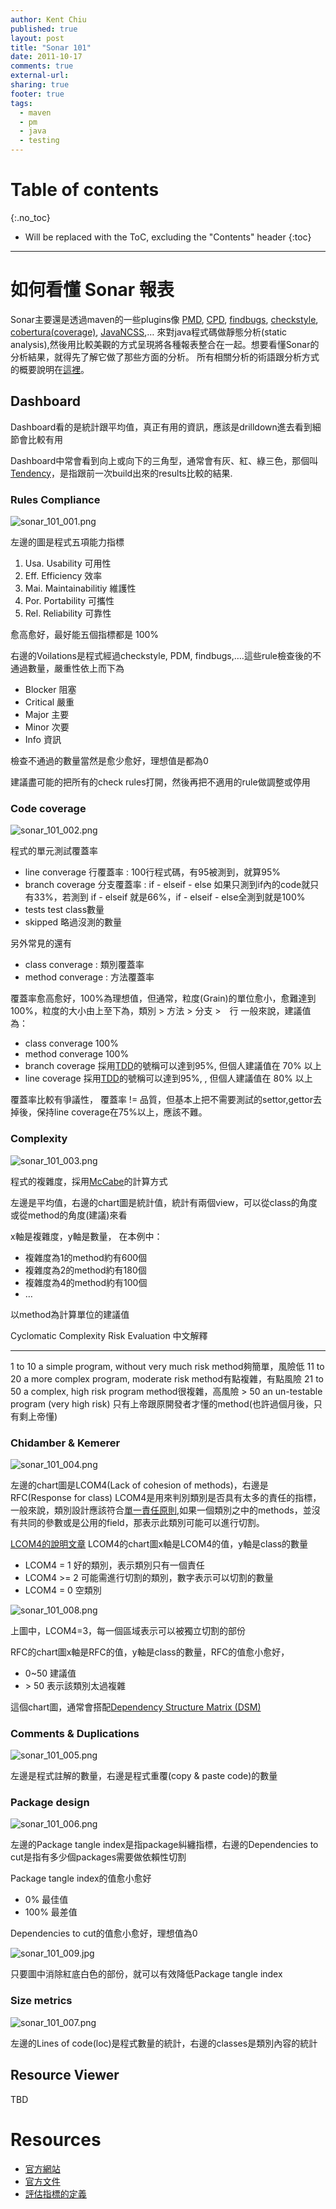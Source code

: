 ```yaml
---
author: Kent Chiu
published: true
layout: post
title: "Sonar 101"
date: 2011-10-17
comments: true
external-url:
sharing: true
footer: true
tags:
  - maven
  - pm
  - java
  - testing
---
```


# Table of contents
{:.no_toc}

* Will be replaced with the ToC, excluding the "Contents" header
{:toc}

----------------------------------------------------------------



如何看懂 Sonar 報表
===================

Sonar主要還是透過maven的一些plugins像
[PMD](http://maven.apache.org/plugins/maven-pmd-plugin/ "http://maven.apache.org/plugins/maven-pmd-plugin/"),
[CPD](http://maven.apache.org/plugins/maven-pmd-plugin/ "http://maven.apache.org/plugins/maven-pmd-plugin/"),
[findbugs](http://mojo.codehaus.org/findbugs-maven-plugin/ "http://mojo.codehaus.org/findbugs-maven-plugin/"),
[checkstyle](http://maven.apache.org/plugins/maven-checkstyle-plugin/ "http://maven.apache.org/plugins/maven-checkstyle-plugin/"),
[cobertura(coverage)](http://mojo.codehaus.org/cobertura-maven-plugin/ "http://mojo.codehaus.org/cobertura-maven-plugin/"),
[JavaNCSS](http://mojo.codehaus.org/javancss-maven-plugin/ "http://mojo.codehaus.org/javancss-maven-plugin/"),…
來對java程式碼做靜態分析(static
analysis),然後用比較美觀的方式呈現將各種報表整合在一起。想要看懂Sonar的分析結果，就得先了解它做了那些方面的分析。
所有相關分析的術語跟分析方式的概要說明在[這裡](http://docs.codehaus.org/display/SONAR/Metric+definitions "http://docs.codehaus.org/display/SONAR/Metric+definitions")。

Dashboard
---------

Dashboard看的是統計跟平均值，真正有用的資訊，應該是drilldown進去看到細節會比較有用

Dashboard中常會看到向上或向下的三角型，通常會有灰、紅、綠三色，那個叫[Tendency](http://docs.codehaus.org/display/SONAR/Tendencies "http://docs.codehaus.org/display/SONAR/Tendencies")，是指跟前一次build出來的results比較的結果.

### Rules Compliance

![sonar_101_001.png][sonar_101_001.png]

左邊的圖是程式五項能力指標

1.  Usa. Usability 可用性
2.  Eff. Efficiency 效率
3.  Mai. Maintainabilitiy 維護性
4.  Por. Portability 可攜性
5.  Rel. Reliability 可靠性

愈高愈好，最好能五個指標都是 100%

右邊的Voilations是程式經過checkstyle, PDM,
findbugs,….這些rule檢查後的不通過數量，嚴重性依上而下為

-   Blocker 阻塞
-   Critical 嚴重
-   Major 主要
-   Minor 次要
-   Info 資訊

檢查不通過的數量當然是愈少愈好，理想值是都為0

建議盡可能的把所有的check rules打開，然後再把不適用的rule做調整或停用

### Code coverage

![sonar_101_002.png][sonar_101_002.png]

程式的單元測試覆蓋率

-   line converage 行覆蓋率 : 100行程式碼，有95被測到，就算95%
-   branch coverage 分支覆蓋率 : if - elseif - else
    如果只測到if內的code就只有33%，若測到 if - elseif 就是66%，if -
    elseif - else全測到就是100%
-   tests test class數量
-   skipped 略過沒測的數量

另外常見的還有

-   class converage : 類別覆蓋率
-   method converage : 方法覆蓋率

覆蓋率愈高愈好，100%為理想值，但通常，粒度(Grain)的單位愈小，愈難達到100%，粒度的大小由上至下為，類別
\> 方法 \> 分支 \>　行 一般來說，建議值為：

-   class converage 100%
-   method converage 100%
-   branch coverage
    採用[TDD](http://en.wikipedia.org/wiki/Test-driven_development "http://en.wikipedia.org/wiki/Test-driven_development")的號稱可以達到95%,
    但個人建議值在 70% 以上
-   line coverage
    採用[TDD](http://en.wikipedia.org/wiki/Test-driven_development "http://en.wikipedia.org/wiki/Test-driven_development")的號稱可以達到95%,
    , 但個人建議值在 80% 以上

覆蓋率比較有爭議性， 覆蓋率 !=
品質，但基本上把不需要測試的settor,gettor去掉後，保持line
coverage在75%以上，應該不難。

### Complexity

![sonar_101_003.png][sonar_101_003.png]

程式的複雜度，採用[McCabe](http://en.wikipedia.org/wiki/Cyclomatic_complexity "http://en.wikipedia.org/wiki/Cyclomatic_complexity")的計算方式

左邊是平均值，右邊的chart圖是統計值，統計有兩個view，可以從class的角度或從method的角度(建議)來看

x軸是複雜度，y軸是數量， 在本例中：

-   複雜度為1的method約有600個
-   複雜度為2的method約有180個
-   複雜度為4的method約有100個
-   …

以method為計算單位的建議值

  Cyclomatic Complexity   Risk Evaluation                            中文解釋
  ----------------------- ------------------------------------------ ------------------------------------------------------------
  1 to 10                 a simple program, without very much risk   method夠簡單，風險低
  11 to 20                a more complex program, moderate risk      method有點複雜，有點風險
  21 to 50                a complex, high risk program               method很複雜，高風險
  \> 50                   an un-testable program (very high risk)    只有上帝跟原開發者才懂的method(也許過個月後，只有剩上帝懂)

### Chidamber & Kemerer

![sonar_101_004.png][sonar_101_004.png]

左邊的chart圖是LCOM4(Lack of cohesion of methods)，右邊是RFC(Response
for class)
LCOM4是用來判別類別是否具有太多的責任的指標，一般來說，類別設計應該符合[單一責任原則](http://wiki.kent-chiu.com/doku.php?id=prog:ood_5_principles#srp "prog:ood_5_principles"),如果一個類別之中的methods，並沒有共同的參數或是公用的field，那表示此類別可能可以進行切割。

[LCOM4的說明文章](http://www.sonarsource.org/clean-up-design-at-class-level-with-sonar/ "http://www.sonarsource.org/clean-up-design-at-class-level-with-sonar/")
LCOM4的chart圖x軸是LCOM4的值，y軸是class的數量

-   LCOM4 = 1 好的類別，表示類別只有一個責任
-   LCOM4 \>= 2 可能需進行切割的類別，數字表示可以切割的數量
-   LCOM4 = 0 空類別

![sonar_101_008.png][sonar_101_008.png]

上圖中，LCOM4=3，每一個區域表示可以被獨立切割的部份

RFC的chart圖x軸是RFC的值，y軸是class的數量，RFC的值愈小愈好，

-   0\~50 建議值
-   \> 50 表示該類別太過複雜

這個chart圖，通常會搭配[Dependency Structure Matrix
(DSM)](http://docs.codehaus.org/display/SONAR/Dependency+Structure+Matrix "http://docs.codehaus.org/display/SONAR/Dependency+Structure+Matrix")

### Comments & Duplications

![sonar_101_005.png][sonar_101_005.png]

左邊是程式註解的數量，右邊是程式重覆(copy & paste code)的數量

### Package design

![sonar_101_006.png][sonar_101_006.png]

左邊的Package tangle index是指package糾纏指標，右邊的Dependencies to
cut是指有多少個packages需要做依賴性切割

Package tangle index的值愈小愈好

-   0% 最佳值
-   100% 最差值

Dependencies to cut的值愈小愈好，理想值為0

![sonar_101_009.jpg][]

只要圖中消除紅底白色的部份，就可以有效降低Package tangle index

### Size metrics

![sonar_101_007.png][sonar_101_007.png]

左邊的Lines of code(loc)是程式數量的統計，右邊的classes是類別內容的統計

Resource Viewer
---------------

TBD

Resources
=========

-   [官方網站](http://www.sonarsource.org/ "http://www.sonarsource.org/")
-   [官方文件](http://docs.codehaus.org/display/SONAR/Use+Sonar "http://docs.codehaus.org/display/SONAR/Use+Sonar")
-   [評估指標的定義](http://docs.codehaus.org/display/SONAR/Metric+definitions "http://docs.codehaus.org/display/SONAR/Metric+definitions")





[sonar_101_001.png]: http://blog.kent-chiu.com/images/2011-10-17/sonar_101_001.png
[sonar_101_002.png]: http://blog.kent-chiu.com/images/2011-10-17/sonar_101_002.png
[sonar_101_003.png]: http://blog.kent-chiu.com/images/2011-10-17/sonar_101_003.png
[sonar_101_004.png]: http://blog.kent-chiu.com/images/2011-10-17/sonar_101_004.png
[sonar_101_008.png]: http://blog.kent-chiu.com/images/2011-10-17/sonar_101_008.png
[sonar_101_005.png]: http://blog.kent-chiu.com/images/2011-10-17/sonar_101_005.png
[sonar_101_006.png]: http://blog.kent-chiu.com/images/2011-10-17/sonar_101_006.png
[sonar_101_009.jpg]: http://blog.kent-chiu.com/images/2011-10-17/sonar_101_009.jpg
[sonar_101_007.png]: http://blog.kent-chiu.com/images/2011-10-17/sonar_101_007.png

